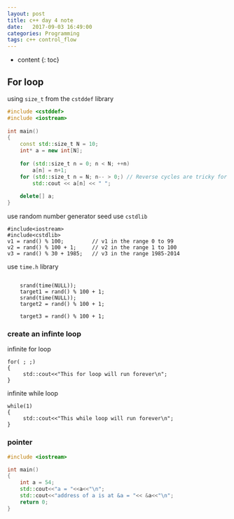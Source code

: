 ```yaml
---
layout: post
title: c++ day 4 note
date:   2017-09-03 16:49:00
categories: Programming 
tags: c++ control_flow
---
```


* content
{: toc}


## For loop


using `size_t` from the `cstddef` library

```c++
#include <cstddef>
#include <iostream>
 
int main()
{
    const std::size_t N = 10;
    int* a = new int[N];
 
    for (std::size_t n = 0; n < N; ++n)
        a[n] = n+1;
    for (std::size_t n = N; n-- > 0;) // Reverse cycles are tricky for unsigned types.
        std::cout << a[n] << " ";
 
    delete[] a;
}
```


use random number generator seed
use `cstdlib` 
```
#include<iostream>
#include<cstdlib>
v1 = rand() % 100;         // v1 in the range 0 to 99
v2 = rand() % 100 + 1;     // v2 in the range 1 to 100
v3 = rand() % 30 + 1985;   // v3 in the range 1985-2014 

```
use `time.h` library
```

	srand(time(NULL));
	target1 = rand() % 100 + 1;
	srand(time(NULL));
	target2 = rand() % 100 + 1;
	
	target3 = rand() % 100 + 1;
```



### create an infinte loop

infinite for loop
```
for( ; ;)
{
     std::cout<<"This for loop will run forever\n";
}
```


infinite while loop 
```
while(1)
{
     std::cout<<"This while loop will run forever\n";
}
```



### pointer

```c++
#include <iostream>

int main()
{
    int a = 54;
    std::cout<<"a = "<<a<<"\n";
    std::cout<<"address of a is at &a = "<< &a<<"\n";
    return 0;
}
```

